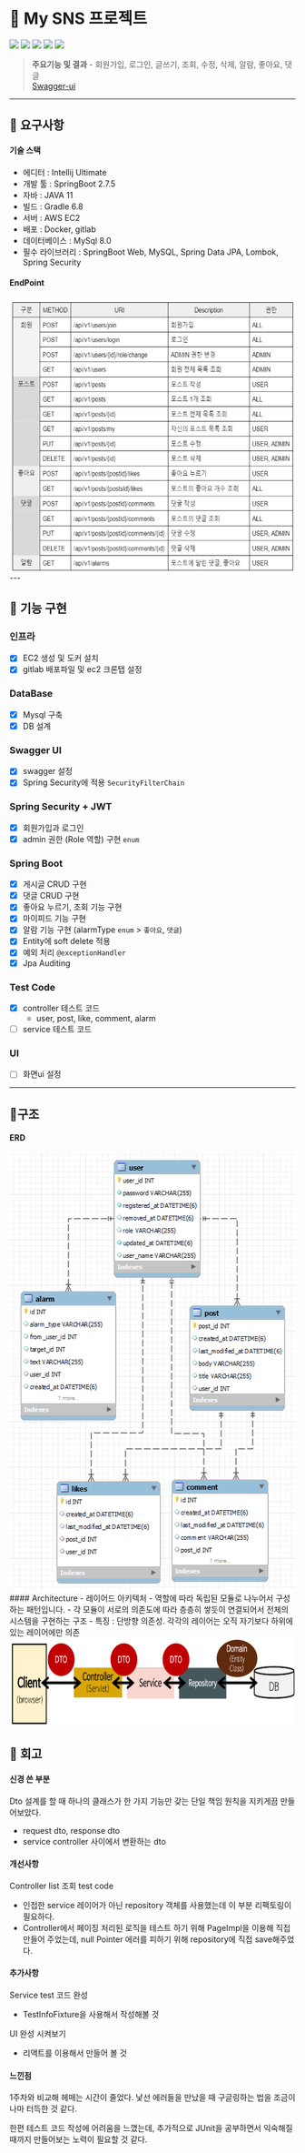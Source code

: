 # 📧 My SNS 프로젝트 
<img src="https://img.shields.io/badge/mysql-4479A1?style=for-the-badge&logo=mysql&logoColor=white">
<img src="https://img.shields.io/badge/springboot-6DB33F?style=for-the-badge&logo=springboot&logoColor=white">
<img src="https://img.shields.io/badge/springsecurity-6DB33F?style=for-the-badge&logo=springsecurity&logoColor=white">
<img src="https://img.shields.io/badge/AmazonEC2-FF9900?style=for-the-badge&logo=Amazon EC2&logoColor=white">
<img src="https://img.shields.io/badge/docker-2496ED?style=for-the-badge&logo=docker&logoColor=white">

> **주요기능 및 결과** 
    - 회원가입, 로그인, 글쓰기, 조회, 수정, 삭제, 알람, 좋아요, 댓글  
    [Swagger-ui](http://ec2-3-38-172-197.ap-northeast-2.compute.amazonaws.com:8080/swagger-ui/#/)
---

## 🥇 요구사항
#### 기술 스택
- 에디터 : Intellij Ultimate
- 개발 툴 : SpringBoot 2.7.5
- 자바 : JAVA 11
- 빌드 : Gradle 6.8
- 서버 : AWS EC2
- 배포 : Docker, gitlab
- 데이터베이스 : MySql 8.0
- 필수 라이브러리 : SpringBoot Web, MySQL, Spring Data JPA, Lombok, Spring Security

#### EndPoint
<img src="src/main/resources/images/endpoint.png" width="600" height="483" align="center"/>
---

## 🥈 기능 구현
### 인프라
- [x] EC2 생성 및 도커 설치
- [x] gitlab 배포파일 및 ec2 크론탭 설정

### DataBase
- [x] Mysql 구축
- [x] DB 설계

### Swagger UI 
- [x] swagger 설정
- [x] Spring Security에 적용 `SecurityFilterChain`

### Spring Security + JWT 
- [x] 회원가입과 로그인
- [x] admin 권한 (Role 역할) 구현 `enum`

### Spring Boot
- [x] 게시글 CRUD 구현
- [x] 댓글 CRUD 구현
- [x] 좋아요 누르기, 조회 기능 구현
- [x] 마이피드 기능 구현
- [x] 알람 기능 구현 (alarmType `enum` > `좋아요`, `댓글`)
- [x] Entity에 soft delete 적용
- [x] 예외 처리 `@exceptionHandler`
- [x] Jpa Auditing

### Test Code
- [x] controller 테스트 코드
    - user, post, like, comment, alarm
- [ ] service 테스트 코드 

### UI
- [ ] 화면ui 설정
---


## 🥉구조 
#### ERD
<img src="src/main/resources/images/erd_1.png" width="515" height="769"/>
#### Architecture
- 레이어드 아키텍처
    - 역할에 따라 독립된 모듈로 나누어서 구성하는 패턴입니다. 
    - 각 모듈이 서로의 의존도에 따라 층층히 쌓듯이 연결되어서 전체의 시스템을 구현하는 구조
    - 특징 : 단방향 의존성. 각각의 레이어는 오직 자기보다 하위에 있는 레이어에만 의존
<img src="src/main/resources/images/layerArchitecture.png" width="780" height="156"/>

## 💬 회고
#### 신경 쓴 부분
Dto 설계를 할 때 하나의 클래스가 한 가지 기능만 갖는 단일 책임 원칙을 지키게끔 만들어보았다.
- request dto, response dto
- service controller 사이에서 변환하는 dto
#### 개선사항
Controller list 조회 test code
- 인접한 service 레이어가 아닌 repository 객체를 사용했는데 이 부분 리팩토링이 필요하다.
- Controller에서 페이징 처리된 로직을 테스트 하기 위해 PageImpl을 이용해 직접 만들어 주었는데, null Pointer 에러를 피하기 위해 repository에 직접 save해주었다.

#### 추가사항
Service test 코드 완성
- TestInfoFixture을 사용해서 작성해볼 것

UI 완성 시켜보기
- 리액트를 이용해서 만들어 볼 것

 
#### 느낀점
 1주차와 비교해 헤매는 시간이 줄었다. 낯선 에러들을 만났을 때 구글링하는 법을 조금이나마 터득한 것 같다.

한편 테스트 코드 작성에 어려움을 느꼈는데, 추가적으로 JUnit을 공부하면서 익숙해질 때까지 만들어보는 노력이 필요할 것  같다.
